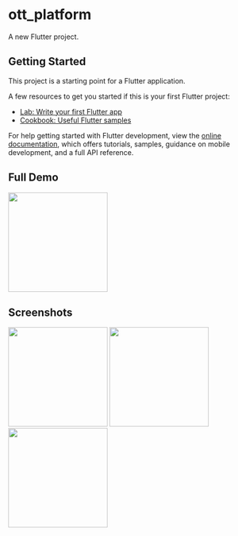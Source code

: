 # ott_platform

A new Flutter project.

## Getting Started

This project is a starting point for a Flutter application.

A few resources to get you started if this is your first Flutter project:

- [Lab: Write your first Flutter app](https://docs.flutter.dev/get-started/codelab)
- [Cookbook: Useful Flutter samples](https://docs.flutter.dev/cookbook)

For help getting started with Flutter development, view the
[online documentation](https://docs.flutter.dev/), which offers tutorials,
samples, guidance on mobile development, and a full API reference.

## Full Demo

<img src = "https://user-images.githubusercontent.com/123535768/224370193-c276c0d5-feea-4207-b2ca-a967b099398e.gif" width = "200px">


## Screenshots

<img src = "https://user-images.githubusercontent.com/123535768/224369383-a7667c3b-52de-4fc5-b3e3-48e8dc3be121.png" width = "200px"> <img src = "https://user-images.githubusercontent.com/123535768/224369594-7e130516-2418-494d-bde2-1e2de9962806.png" width = "200px">  <img src = "https://user-images.githubusercontent.com/123535768/224370007-d7c1d772-7e30-48cd-878f-dcbb7dccf3d8.png" width = "200px">
